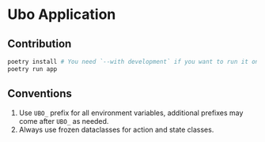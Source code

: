 # Ubo Application

## Contribution

```sh
poetry install # You need `--with development` if you want to run it on a non-raspberry machine
poetry run app
```

## Conventions

1. Use `UBO_` prefix for all environment variables, additional prefixes may come after `UBO_` as needed.
1. Always use frozen dataclasses for action and state classes.
